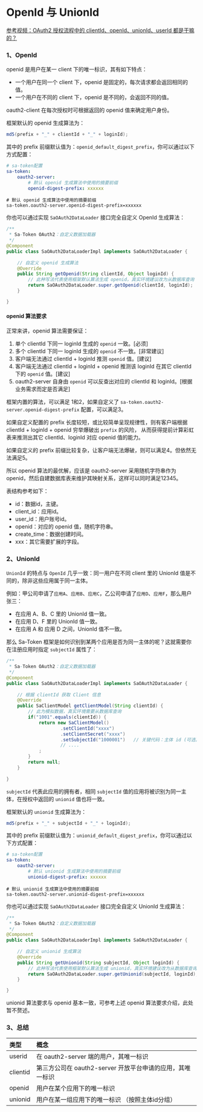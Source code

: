 # OpenId 与 UnionId

<p><a class="case-btn case-btn-video" href="https://www.bilibili.com/video/BV1oz6AY5ERJ/" target="_blank">
	参考视频：OAuth2 授权流程中的 clientId、openId、unionId、userId 都是干嘛的？
</a></p>


### 1、OpenId 

openid 是用户在某一 client 下的唯一标识，其有如下特点：

- 一个用户在同一个 client 下，openid 是固定的，每次请求都会返回相同的值。
- 一个用户在不同的 client 下，openid 是不同的，会返回不同的值。

oauth2-client 在每次授权时可根据返回的 openid 值来确定用户身份。

框架默认的 openid 生成算法为：
``` java
md5(prefix + "_" + clientId + "_" + loginId);
```

其中的 prefix 前缀默认值为：`openid_default_digest_prefix`，你可以通过以下方式配置：

<!---------------------------- tabs:start ---------------------------->
<!------------- tab:yaml 风格  ------------->
``` yaml
# sa-token配置
sa-token:
	oauth2-server:
		# 默认 openid 生成算法中使用的摘要前缀
		openid-digest-prefix: xxxxxx
```
<!------------- tab:properties 风格  ------------->
``` properties
# 默认 openid 生成算法中使用的摘要前缀
sa-token.oauth2-server.openid-digest-prefix=xxxxxx
```
<!---------------------------- tabs:end ---------------------------->


你也可以通过实现 `SaOAuth2DataLoader` 接口完全自定义 OpenId 生成算法：

``` java
/**
 * Sa-Token OAuth2：自定义数据加载器
 */
@Component
public class SaOAuth2DataLoaderImpl implements SaOAuth2DataLoader {
	
	// 自定义 openid 生成算法 
	@Override
	public String getOpenid(String clientId, Object loginId) {
		// 此种写法代表使用框架默认算法生成 openid，真实环境建议改为从数据库查询
		return SaOAuth2DataLoader.super.getOpenid(clientId, loginId);
	}

}
``` 


#### openid 算法要求


正常来讲，openid 算法需要保证：

1. 单个 clientId 下同一 loginId 生成的 `openid` 一致。[必须]
2. 多个 clientId 下同一 loginId 生成的 `openid` 不一致。[非常建议]
3. 客户端无法通过 clientId + loginId 推测 `openid` 值。[建议]
4. 客户端无法通过 clientId + loginId + openid 推测该 loginId 在其它 clientId 下的 `openid` 值。[建议]
5. oauth2-server 自身由 `openid` 可以反查出对应的 clientId 和 loginId。[根据业务需求而定是否满足]

框架内置的算法，可以满足 1和2，如果自定义了 `sa-token.oauth2-server.openid-digest-prefix` 配置，可以满足3。

如果自定义配置的 prefix 长度较短，或比较简单呈现规律性，则有客户端根据 clientId + loginId + openid 穷举爆破出 `prefix` 的风险，
从而获得提前计算彩虹表来推测出其它 clientId、loginId 对应 openid 值的能力。

如果自定义的 prefix 前缀比较复杂，让客户端无法爆破，则可以满足4。但依然无法满足5。

所以 openid 算法的最优解，应该是 oauth2-server 采用随机字符串作为 openid，然后自建数据库表来维护其映射关系，这样可以同时满足12345。

表结构参考如下：

- id：数据id，主键。
- client_id：应用id。
- user_id：用户账号id。
- openid：对应的 openid 值，随机字符串。
- create_time：数据创建时间。
- xxx：其它需要扩展的字段。



### 2、UnionId 

`UnionId` 的特点与 `OpenId` 几乎一致：同一用户在不同 client 里的 UnionId 值是不同的，除非这些应用属于同一主体。

例如：甲公司申请了`应用A`、`应用B`、`应用C`，乙公司申请了`应用D`、`应用F`，那么用户张三：
- 在应用 A、B、C 里的 UnionId 值一致。
- 在应用 D、F 里的 UnionId 值一致。
- 在应用 A 和 应用 D 之间，UnionId 值不一致。

那么 Sa-Token 框架是如何识别到某两个应用是否为同一主体的呢？这就需要你在注册应用时指定 `subjectId` 属性了：

``` java
/**
 * Sa-Token OAuth2：自定义数据加载器
 */
@Component
public class SaOAuth2DataLoaderImpl implements SaOAuth2DataLoader {
    
    // 根据 clientId 获取 Client 信息
    @Override
    public SaClientModel getClientModel(String clientId) {
        // 此为模拟数据，真实环境需要从数据库查询 
        if("1001".equals(clientId)) {
            return new SaClientModel()
					.setClientId("xxxx")  
					.setClientSecret("xxxx")   
					.setSubjectId("1000001")   // 关键代码：主体 id (可选)
					// ....
            ;
        }
        return null;
    }
    
}
```

`subjectId` 代表此应用的拥有者，相同 `subjectId` 值的应用将被识别为同一主体，在授权中返回的 `unionid` 值也将一致。

框架默认的 `unionid` 生成算法为：

``` java
md5(prefix + "_" + subjectId + "_" + loginId);
```

其中的 prefix 前缀默认值为：`unionid_default_digest_prefix`，你可以通过以下方式配置：

<!---------------------------- tabs:start ---------------------------->
<!------------- tab:yaml 风格  ------------->
``` yaml
# sa-token配置
sa-token:
	oauth2-server:
		# 默认 unionid 生成算法中使用的摘要前缀
		unionid-digest-prefix: xxxxxx
```
<!------------- tab:properties 风格  ------------->
``` properties
# 默认 unionid 生成算法中使用的摘要前缀
sa-token.oauth2-server.unionid-digest-prefix=xxxxxx
```
<!---------------------------- tabs:end ---------------------------->


你也可以通过实现 `SaOAuth2DataLoader` 接口完全自定义 UnionId 生成算法：

``` java
/**
 * Sa-Token OAuth2：自定义数据加载器
 */
@Component
public class SaOAuth2DataLoaderImpl implements SaOAuth2DataLoader {
	
	// 自定义 unionid 生成算法 
	@Override
	public String getUnionid(String subjectId, Object loginId) {
		// 此种写法代表使用框架默认算法生成 unionid，真实环境建议改为从数据库查询
		return SaOAuth2DataLoader.super.getUnionid(subjectId, loginId);
	}

}
``` 

unionid 算法要求与 openid 基本一致，可参考上述 openid 算法要求介绍，此处暂不赘述。




### 3、总结

| 类型			| 概念															|
| :--------		| :--------														|
| userid       	| 在 oauth2-server 端的用户，其唯一标识							|
| clientid     	| 第三方公司在 oauth2-server 开放平台申请的应用，其唯一标识			|
| openid       	| 用户在某个应用下的唯一标识										|
| unionid      	| 用户在某一组应用下的唯一标识	（按照主体id分组）					|





